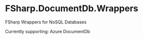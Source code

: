 # FSharp.DocumentDb.Wrappers
FSharp Wrappers for NoSQL Databases

Currently supporting:
Azure DocumentDb


